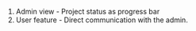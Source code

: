 1. Admin view - Project status as progress bar
2. User feature - Direct communication with the admin.
